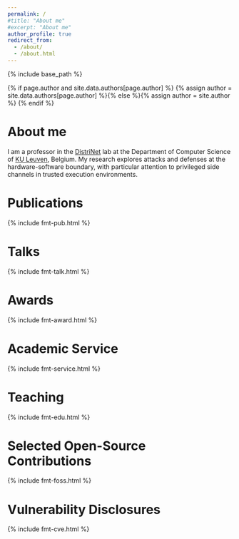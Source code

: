 ```yaml
---
permalink: /
#title: "About me"
#excerpt: "About me"
author_profile: true
redirect_from: 
  - /about/
  - /about.html
---
```

{% include base_path %}

{% if page.author and site.data.authors[page.author] %}
  {% assign author = site.data.authors[page.author] %}{% else %}{% assign author = site.author %}
{% endif %}

# About me

I am a professor in the [DistriNet](https://distrinet.cs.kuleuven.be/) lab at
the Department of Computer Science of [KU Leuven](https://www.kuleuven.be/english/), Belgium.
My research explores attacks and defenses at the hardware-software boundary,
with particular attention to privileged side channels in trusted execution
environments.

<a name="pubs"></a>
# Publications

{% include fmt-pub.html %}

<a name="talks"></a>
# Talks

{% include fmt-talk.html %}

<a name="awards"></a>
# Awards

{% include fmt-award.html %}

<a name="service"></a>
# Academic Service

{% include fmt-service.html %}

<a name="teaching"></a>
# Teaching

{% include fmt-edu.html %}

<a name="foss"></a>
# Selected Open-Source Contributions

{% include fmt-foss.html %}

<a name="cve"></a>
# Vulnerability Disclosures

{% include fmt-cve.html %}
